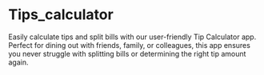 # Tips_calculator
Easily calculate tips and split bills with our user-friendly Tip Calculator app. Perfect for dining out with friends, family, or colleagues, this app ensures you never struggle with splitting bills or determining the right tip amount again.
